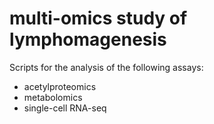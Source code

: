 # multi-omics study of lymphomagenesis

Scripts for the analysis of the following assays:

- acetylproteomics
- metabolomics
- single-cell RNA-seq
